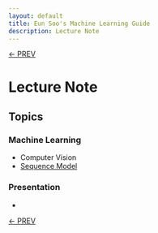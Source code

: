 ```yaml
---
layout: default
title: Eun Soo's Machine Learning Guide
description: Lecture Note
---
```

[<- PREV](../README.md)

# Lecture Note

## Topics
### Machine Learning
- Computer Vision
- [Sequence Model](sequence/sequence.md)

### Presentation
- []()

[<- PREV](../README.md)
